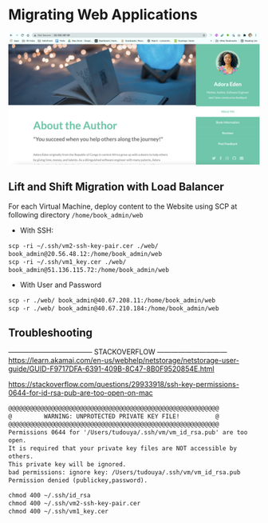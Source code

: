 # Migrating Web Applications

![Lift and Shift with Load Balancer](web/images/ag-web-app.png)

## Lift and Shift Migration with Load Balancer


For each Virtual Machine, deploy content to the Website using SCP at following directory `/home/book_admin/web`

* With SSH:

```
scp -ri ~/.ssh/vm2-ssh-key-pair.cer ./web/ book_admin@20.56.48.12:/home/book_admin/web
scp -ri ~/.ssh/vm1_key.cer ./web/ book_admin@51.136.115.72:/home/book_admin/web 
```

* With User and Password

```
scp -r ./web/ book_admin@40.67.208.11:/home/book_admin/web
scp -r ./web/ book_admin@40.67.210.184:/home/book_admin/web 
```

## Troubleshooting

———————————— STACKOVERFLOW ——————————
https://learn.akamai.com/en-us/webhelp/netstorage/netstorage-user-guide/GUID-F9717DFA-6391-409B-8C47-8B0F9520854E.html

https://stackoverflow.com/questions/29933918/ssh-key-permissions-0644-for-id-rsa-pub-are-too-open-on-mac

```
@@@@@@@@@@@@@@@@@@@@@@@@@@@@@@@@@@@@@@@@@@@@@@@@@@@@@@@@@@@
@         WARNING: UNPROTECTED PRIVATE KEY FILE!          @
@@@@@@@@@@@@@@@@@@@@@@@@@@@@@@@@@@@@@@@@@@@@@@@@@@@@@@@@@@@
Permissions 0644 for '/Users/tudouya/.ssh/vm/vm_id_rsa.pub' are too open.
It is required that your private key files are NOT accessible by others.
This private key will be ignored.
bad permissions: ignore key: /Users/tudouya/.ssh/vm/vm_id_rsa.pub
Permission denied (publickey,password).
```

```
chmod 400 ~/.ssh/id_rsa
chmod 400 ~/.ssh/vm2-ssh-key-pair.cer
chmod 400 ~/.ssh/vm1_key.cer 
```
